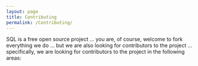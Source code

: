 ```yaml
---
layout: page
title: Contributing
permalink: /Contributing/
---
```



SQL is a free open source project ... you are, of course, welcome to fork everything we do ... but we are also looking for contributors to the project ... specifically, we are looking for contributors to the project in the following areas:
